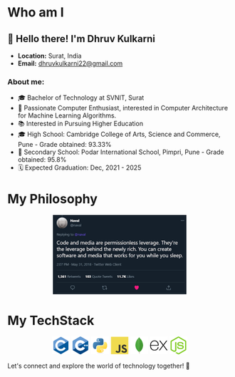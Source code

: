 # Who am I

## 👋 Hello there! I'm Dhruv Kulkarni

- **Location:** Surat, India
- **Email:** dhruvkulkarni22@gmail.com

### About me:

- 🎓 Bachelor of Technology at SVNIT, Surat
- 🧠 Passionate Computer Enthusiast, interested in Computer Architecture for Machine Learning Algorithms.
- 📚 Interested in Pursuing Higher Education
- 🎓 High School: Cambridge College of Arts, Science and Commerce, Pune - Grade obtained: 93.33%
- 🏫 Secondary School: Podar International School, Pimpri, Pune - Grade obtained: 95.8%
- 🗓️ Expected Graduation: Dec, 2021 - 2025

# My Philosophy

<p align="center">
  <img src="Unknown.png" alt="Thoughts" width="300"/>
</p>

# My TechStack

<p align="center">
  <img src="https://raw.githubusercontent.com/devicons/devicon/master/icons/c/c-original.svg" alt="c" width="40" height="40"/>
  <img src="https://raw.githubusercontent.com/devicons/devicon/master/icons/cplusplus/cplusplus-original.svg" alt="cplusplus" width="40" height="40"/>
  <img src="https://raw.githubusercontent.com/devicons/devicon/master/icons/python/python-original.svg" alt="python" width="40" height="40"/>
  <img src="https://raw.githubusercontent.com/devicons/devicon/master/icons/javascript/javascript-original.svg" alt="javascript" width="40" height="40"/>
  <img src="https://raw.githubusercontent.com/devicons/devicon/master/icons/mongodb/mongodb-original.svg" alt="mongodb" width="40" height="40"/>
  <img src="https://raw.githubusercontent.com/devicons/devicon/master/icons/express/express-original.svg" alt="express" width="40" height="40"/>
  <img src="https://raw.githubusercontent.com/devicons/devicon/master/icons/nodejs/nodejs-original.svg" alt="nodejs" width="40" height="40"/>
</p>

Let's connect and explore the world of technology together! 🚀
